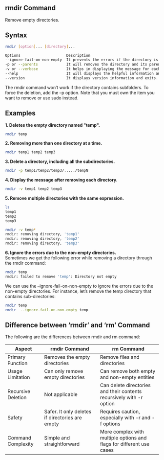 ## rmdir Command
Remove empty directories.

## Syntax
```bash
rmdir [option]... [directory]...

Options                     Description
--ignore-fail-on-non-empty  It prevents the errors if the directory is not empty.
-p or --parents	            It will removes the directory and its parent directories if they are empty.
-v or --verbose	            It helps in displaying the message for each directory that is removed.
--help	                    It will displays the helpful information and exits.
--version	                It displays version information and exits.
```

The rmdir command won’t work if the directory contains subfolders. To force the deletion, add the –p option. Note that you must own the item you want to remove or use sudo instead.

## Examples
**1. Deletes the empty directory named "temp".**
```bash
rmdir temp
```

**2.  Removing more than one directory at a time.**
```bash
rmdir temp1 temp2 temp3
```

**3. Delete a directory, including all the subdirectories.**
```bash
rmdir -p temp1/temp2/temp3/...../tempN
```

**4. Display the message after removing each directory.**
```bash
rmdir -v temp1 temp2 temp3
```

**5. Remove multiple directories with the same expression.**
```bash
ls 
temp1
temp2
temp3

rmdir -v temp*
rmdir: removing directory, 'temp1'
rmdir: removing directory, 'temp2'
rmdir: removing directory, 'temp3'
```

**6. Ignore the errors due to the non-empty directories.**  
Sometimes we get the following error while removing a directory through the rmdir command:
```bash
rmdir temp
rmdir: failed to remove 'temp': Directory not empty
```
We can use the –ignore-fail-on-non-empty to ignore the errors due to the non-empty directories. For instance, let’s remove the temp directory that contains sub-directories:
```bash
rmdir temp 
rmdir  --ignore-fail-on-non-empty temp
```

## Difference between ‘rmdir’ and ‘rm’ Command
The following are the differences between rmdir and rm command:

| Aspect	| rmdir Command	| rm Command	|
|-------------|------|--------|
| Primary Function	| Removes the empty directories	| Remove files and directories	|
| Usage Limitation	| Can only remove empty directories	| Can remove both empty and non-empty entities	|
| Recursive Deletion	| Not applicable 	| Can delete directories and their contents recursively with -r option	|
| Safety	| Safer. It only deletes if directories are empty	| Requires caution, especially with -r and -f options	|
| Command Complexity	| Simple and straightforward	| More complex with multiple options and flags for different use cases	|
